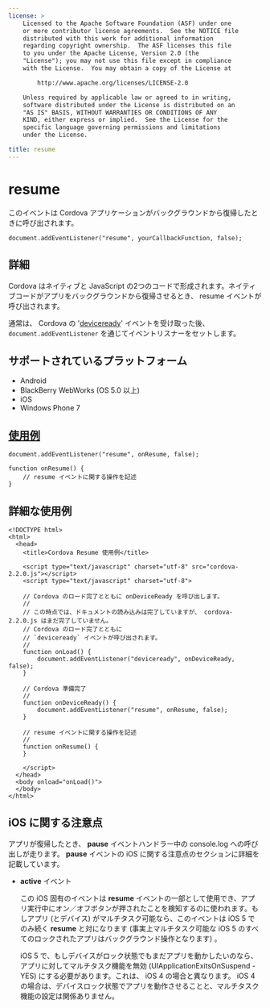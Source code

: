 ```yaml
---
license: >
    Licensed to the Apache Software Foundation (ASF) under one
    or more contributor license agreements.  See the NOTICE file
    distributed with this work for additional information
    regarding copyright ownership.  The ASF licenses this file
    to you under the Apache License, Version 2.0 (the
    "License"); you may not use this file except in compliance
    with the License.  You may obtain a copy of the License at

        http://www.apache.org/licenses/LICENSE-2.0

    Unless required by applicable law or agreed to in writing,
    software distributed under the License is distributed on an
    "AS IS" BASIS, WITHOUT WARRANTIES OR CONDITIONS OF ANY
    KIND, either express or implied.  See the License for the
    specific language governing permissions and limitations
    under the License.

title: resume
---
```


resume
===========

このイベントは Cordova アプリケーションがバックグラウンドから復帰したときに呼び出されます。

    document.addEventListener("resume", yourCallbackFunction, false);

詳細
-------

Cordova はネイティブと JavaScript の2つのコードで形成されます。ネイティブコードがアプリをバックグラウンドから復帰させるとき、 resume イベントが呼び出されます。

通常は、 Cordova の '[deviceready](events.deviceready.html)' イベントを受け取った後、 `document.addEventListener` を通じてイベントリスナーをセットします。

サポートされているプラットフォーム
-------------------

- Android
- BlackBerry WebWorks (OS 5.0 以上)
- iOS
- Windows Phone 7

[使用例](../storage/storage.opendatabase.html)
-------------

    document.addEventListener("resume", onResume, false);

    function onResume() {
        // resume イベントに関する操作を記述
    }

詳細な使用例
------------

    <!DOCTYPE html>
    <html>
      <head>
        <title>Cordova Resume 使用例</title>

        <script type="text/javascript" charset="utf-8" src="cordova-2.2.0.js"></script>
        <script type="text/javascript" charset="utf-8">

        // Cordova のロード完了とともに onDeviceReady を呼び出します。
        //
        // この時点では、ドキュメントの読み込みは完了していますが、 cordova-2.2.0.js はまだ完了していません。
        // Cordova のロード完了とともに
        // `deviceready` イベントが呼び出されます。
        //
        function onLoad() {
            document.addEventListener("deviceready", onDeviceReady, false);
        }

        // Cordova 準備完了
        //
        function onDeviceReady() {
            document.addEventListener("resume", onResume, false);
        }

        // resume イベントに関する操作を記述
        //
        function onResume() {
        }

        </script>
      </head>
      <body onload="onLoad()">
      </body>
    </html>

iOS に関する注意点
--------------------------
アプリが復帰したとき、 **pause** イベントハンドラー中の console.log への呼び出しが走ります。 **pause** イベントの iOS に関する注意点のセクションに詳細を記載しています。

- __active__ イベント

    この iOS 固有のイベントは **resume** イベントの一部として使用でき、アプリ実行中にオン／オフボタンが押されたことを検知するのに使われます。もしアプリ (とデバイス) がマルチタスク可能なら、このイベントは iOS 5 でのみ続く **resume** と対になります (事実上マルチタスク可能な iOS 5 のすべてのロックされたアプリはバックグラウンド操作となります) 。

    iOS 5 で、もしデバイスがロック状態でもまだアプリを動かしたいのなら、アプリに対してマルチタスク機能を無効 (UIApplicationExitsOnSuspend - YES) にする必要があります。これは、 iOS 4 の場合と異なります。 iOS 4 の場合は、デバイスロック状態でアプリを動作させることと、マルチタスク機能の設定は関係ありません。
